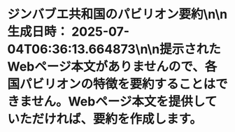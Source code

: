 # ジンバブエ共和国のパビリオン要約\n\n**生成日時：** 2025-07-04T06:36:13.664873\n\n提示されたWebページ本文がありませんので、各国パビリオンの特徴を要約することはできません。Webページ本文を提供していただければ、要約を作成します。